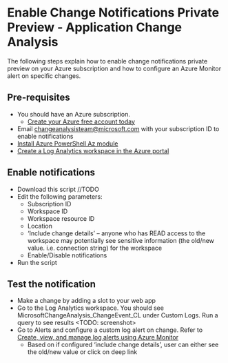 # Enable Change Notifications Private Preview - Application Change Analysis

The following steps explain how to enable change notifications private preview on your Azure subscription and how to configure an Azure Monitor alert on specific changes.

## Pre-requisites
* You should have an Azure subscription. 
    * [Create your Azure free account today](https://azure.microsoft.com/en-us/free/)
* Email changeanalysisteam@microsoft.com with your subscription ID to enable notifications
* [Install Azure PowerShell Az module](https://docs.microsoft.com/en-us/powershell/azure/new-azureps-module-az?view=azps-3.8.0#upgrade-to-az)
* [Create a Log Analytics workspace in the Azure portal](https://docs.microsoft.com/en-us/azure/azure-monitor/learn/quick-create-workspace)

## Enable notifications
* Download this script //TODO
* Edit the following parameters:
    * Subscription ID
    * Workspace ID
    * Workspace resource ID
    * Location
    * ‘Include change details’ – anyone who has READ access to the workspace may potentially see sensitive information (the old/new value. i.e. connection string) for the workspace
    * Enable/Disable notifications
* Run the script

## Test the notification
* Make a change by adding a slot to your web app
* Go to the Log Analytics workspace. You should see MicrosoftChangeAnalysis_ChangeEvent_CL under Custom Logs. Run a query to see results
<TODO: screenshot>
* Go to Alerts and configure a custom log alert on change. Refer to [Create, view, and manage log alerts using Azure Monitor](https://docs.microsoft.com/en-us/azure/azure-monitor/platform/alerts-log)
    * Based on if configured ‘include change details’, user can either see the old/new value or click on deep link



